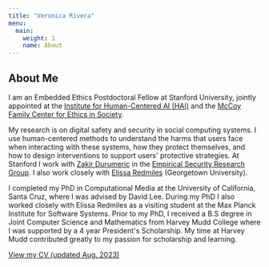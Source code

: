 ```yaml
---
title: "Veronica Rivera"
menu:
  main:
    weight: 1
    name: About
---
```


## About Me

I am an Embedded Ethics Postdoctoral Fellow at Stanford University, jointly appointed at the [Institute for Human-Centered AI (HAI)][hai] and the [McCoy Family Center for Ethics in Society][ethics-center]. 

My research is on digital safety and security in social computing systems. I use human-centered methods to understand the harms that users face when interacting with these systems, how they protect themselves, and how to design interventions to support users' protective strategies. At Stanford I work with [Zakir Durumeric][Zakir] in the [Empirical Security Research Group][esrg]. I also work closely with [Elissa Redmiles][Elissa] (Georgetown University). 

I completed my PhD in Computational Media at the University of California, Santa Cruz, where I was advised by David Lee. During my PhD I also worked closely with Elissa Redmiles as a visiting student at the Max Planck Institute for Software Systems. Prior to my PhD, I received a B.S degree in Joint Computer Science and Mathematics from Harvey Mudd College where I was supported by a 4 year President's Scholarship. My time at Harvey Mudd contributed greatly to my passion for scholarship and learning. 

[View my CV (updated Aug. 2023)][CV]

<!--## Research Projects
{{< project-icons image = "/images/trust.jpg">}}
#### Bias, Harassment, and Safety in Gig Work 
What are the perceptions and experiences of bias and harassment among gig workers from vulnerable groups? How do platforms further perpetuate these harms? 
{{< /project-icons >}}

{{< project-icons image = "/images/amt-icon.jpg">}}
#### Career Development on Amazon Mechanical Turk 
What are the career goals of crowdworkers on Amazon Mechanical Turk? What challenges do they face in pursuing their career goals? How do environmental factors within crowdwork platforms support or inhibit their pursuit of career goals? 
{{< /project-icons >}} -->



[hai]: https://hai.stanford.edu/
[ethics-center]: https://ethicsinsociety.stanford.edu/
[psp]: https://www.hmc.edu/admission/afford/scholarships-and-grants/merit-based-scholarships/presidents-scholars-program/ 
[CV]: /docs/Rivera_CV_Aug23.pdf
[Elissa]: https://elissaredmiles.com/
[Zakir]: https://zakird.com/
[esrg]: https://esrg.stanford.edu/



